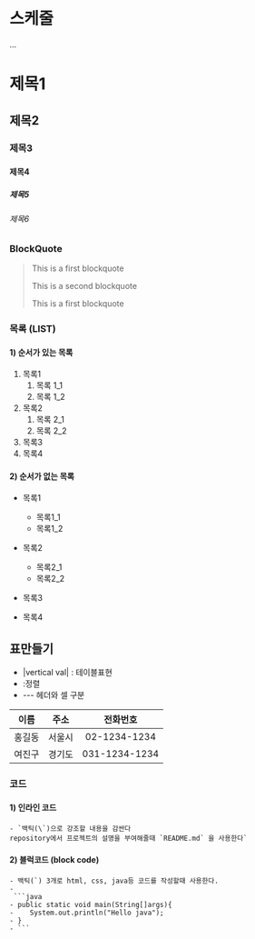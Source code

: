 # 스케줄

...
# 제목1

## 제목2

### 제목3

#### 제목4

##### 제목5

###### 제목6

### BlockQuote
> This is a first blockquote
> 
> This is a second blockquote
> >
> This is a first blockquote

### 목록 (LIST)
#### 1) 순서가 있는 목록
1. 목록1  
   1. 목록 1_1   
   2. 목록 1_2    
2. 목록2
   1. 목록 2_1
   2. 목록 2_2
3. 목록3
4. 목록4



#### 2) 순서가 없는 목록
- 목록1
  - 목록1_1
  - 목록1_2

- 목록2
  - 목록2_1
  - 목록2_2
- 목록3
- 목록4


## 표만들기
-  |vertical val| : 테이블표현
- :정렬
- --- 헤더와 셀 구분


|이름|주소|전화번호|
|:--:|:--:|:--:|
|홍길동|서울시|02-1234-1234   |
|여진구|경기도|031-1234-1234  |

### 코드
#### 1) 인라인 코드
    - `백틱(\`)으로 강조할 내용을 감싼다
    repository에서 프로젝트의 설명을 부여해줄때 `README.md` 을 사용한다`


#### 2) 블럭코드 (block code)
    - 백틱(`) 3개로 html, css, java등 코드를 작성할때 사용한다.
    -
     ```java
    - public static void main(String[]args){
    -    System.out.println("Hello java");
    - } 
    - ```





